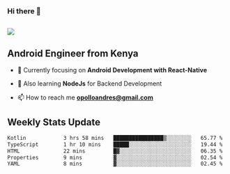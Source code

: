### Hi there 👋
<h2 align="left"><img src="https://readme-typing-svg.herokuapp.com?color=000000&lines=I'm+Andrew+Opollo😊;Welcome+to+my+Github😜"> </h2>

## Android Engineer from Kenya


- 🌱 Currently focusing on **Android Development with React-Native**

- 🔭 Also learning **NodeJs** for Backend Development

- 📫 How to reach me **opolloandres@gmail.com**


## Weekly Stats Update
<!--START_SECTION:waka-->

```txt
Kotlin            3 hrs 58 mins   ████████████████▒░░░░░░░░   65.77 %
TypeScript        1 hr 10 mins    █████░░░░░░░░░░░░░░░░░░░░   19.44 %
HTML              22 mins         █▓░░░░░░░░░░░░░░░░░░░░░░░   06.35 %
Properties        9 mins          ▓░░░░░░░░░░░░░░░░░░░░░░░░   02.54 %
YAML              8 mins          ▓░░░░░░░░░░░░░░░░░░░░░░░░   02.45 %
```

<!--END_SECTION:waka-->



